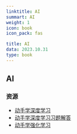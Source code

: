 ```yaml
---
linktitle: AI
summart: AI
weight: 1
icon: book
icon_pack: fas

title: AI
data: 2023.10.31
type: book
---
```


## AI


### 资源

+ [动手学深度学习](https://zh.d2l.ai/chapter_preliminaries/index.html)
+ [动手学深度学习习题解答](https://datawhalechina.github.io/d2l-ai-solutions-manual/#/ch03/ch03)
+ [动手学强化学习](https://hrl.boyuai.com/chapter/intro/)